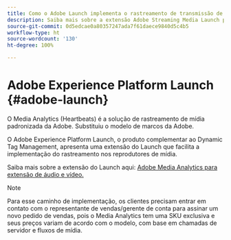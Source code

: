 ```yaml
---
title: Como o Adobe Launch implementa o rastreamento de transmissão de mídia?
description: Saiba mais sobre a extensão Adobe Streaming Media Launch para transmissão de mídia.
source-git-commit: 0d5edcae0a80357247ada7f61daece9840d5c4b5
workflow-type: ht
source-wordcount: '130'
ht-degree: 100%

---
```



# Adobe Experience Platform Launch {#adobe-launch}

O Media Analytics (Heartbeats) é a solução de rastreamento de mídia padronizada da Adobe. Substituiu o modelo de marcos da Adobe.

O Adobe Experience Platform Launch, o produto complementar ao Dynamic Tag Management, apresenta uma extensão do Launch que facilita a implementação do rastreamento nos reprodutores de mídia.

Saiba mais sobre a extensão do Launch aqui: [Adobe Media Analytics para extensão de áudio e vídeo.](https://experienceleague.adobe.com/docs/launch/using/extensions-ref/adobe-extension/media-analytics-extension/overview.html?lang=pt-BR)

>[!NOTE]
>
>Para esse caminho de implementação, os clientes precisam entrar em contato com o representante de vendas/gerente de conta para assinar um novo pedido de vendas, pois o Media Analytics tem uma SKU exclusiva e seus preços variam de acordo com o modelo, com base em chamadas de servidor e fluxos de mídia.

